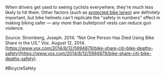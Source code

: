 When drivers get used to seeing cyclists everywhere, they're much less likely to hit them. Other factors (such as [protected bike lanes](http://www.vox.com/2014/6/5/5782472/study-bike-lanes-really-do-increase-biking)) are definitely important, but bike helmets can't replicate the "safety in numbers" effect in making biking safer — any more than bulletproof vests can reduce gun violence.

Source: Stromberg, Joseph. 2014. “Not One Person Has Died Using Bike Share in the US.” Vox. August 12, 2014. [https://www.vox.com/2014/8/12/5994879/bike-share-citi-bike-deaths-safety](https://www.vox.com/2014/8/12/5994879/bike-share-citi-bike-deaths-safety).

#BicycleSafety 